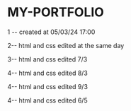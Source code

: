 # MY-PORTFOLIO

1 -- created at 05/03/24 17:00 


2-- html and css edited at the same day


3-- html and css edited  7/3 


 
4-- html and css edited 8/3


 4-- html and css edited 9/3


  4-- html and css edited 6/5
  
  

